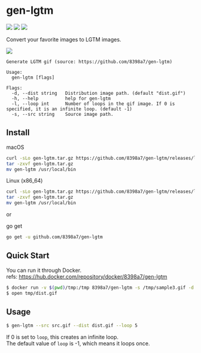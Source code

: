 # gen-lgtm

![](https://github.com/8398a7/gen-lgtm/workflows/release/badge.svg)
![](https://img.shields.io/github/license/8398a7/gen-lgtm?color=brightgreen)
![](https://img.shields.io/github/v/release/8398a7/gen-lgtm?color=brightgreen)

Convert your favorite images to LGTM images.

![](https://user-images.githubusercontent.com/8043276/89729643-a229d980-da72-11ea-9264-5c537cd64826.gif)

```
Generate LGTM gif (source: https://github.com/8398a7/gen-lgtm)

Usage:
  gen-lgtm [flags]

Flags:
  -d, --dist string   Distribution image path. (default "dist.gif")
  -h, --help          help for gen-lgtm
  -l, --loop int      Number of loops in the gif image. If 0 is specified, it is an infinite loop. (default -1)
  -s, --src string    Source image path.
```

## Install

macOS

```bash
curl -sLo gen-lgtm.tar.gz https://github.com/8398a7/gen-lgtm/releases/latest/download/gen-lgtm_Darwin_x86_64.tar.gz
tar -zxvf gen-lgtm.tar.gz
mv gen-lgtm /usr/local/bin
```

Linux (x86_64)

```bash
curl -sLo gen-lgtm.tar.gz https://github.com/8398a7/gen-lgtm/releases/latest/download/gen-lgtm_Linux_x86_64.tar.gz
tar -zxvf gen-lgtm.tar.gz
mv gen-lgtm /usr/local/bin
```

or

go get

```bash
go get -u github.com/8398a7/gen-lgtm
```

## Quick Start

You can run it through Docker.  
refs: https://hub.docker.com/repository/docker/8398a7/gen-lgtm

```bash
$ docker run -v $(pwd)/tmp:/tmp 8398a7/gen-lgtm -s /tmp/sample3.gif -d /tmp/dist.gif
$ open tmp/dist.gif
```

## Usage

```bash
$ gen-lgtm --src src.gif --dist dist.gif --loop 5
```

If 0 is set to `loop`, this creates an infinite loop.  
The default value of `loop` is -1, which means it loops once.
